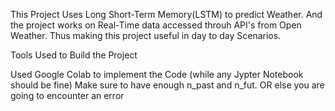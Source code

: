 This Project Uses Long Short-Term Memory(LSTM) to predict Weather. And the project works on Real-Time data accessed throuh API's from Open Weather. Thus making this project useful in day to day Scenarios.

Tools Used to Build the Project

Used Google Colab to implement the Code (while any Jypter Notebook should be fine)
Make sure to have enough n_past and n_fut. OR else you are going to encounter an error
